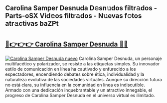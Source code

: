 ## Carolina Samper Desnuda D𝚎sn𝚞dos filtr𝚊dos - Parts-oSX Vid𝚎os filtr𝚊dos - N𝚞evas f𝚘tos atr𝚊ctivas baZPt

# <h2><a href="http://mbawfh.tromn.icu/?c=Carolina+Samper+Desnuda">🔗👉👉👉 Carolina Samper Desnuda 🔗🔗</a></h2>

[![Carolina Samper Desnuda nuevo](https://i.imgur.com/pEAQMta.gif)](http://mbawfh.tromn.icu/?c=Carolina+Samper+Desnuda)
Carolina Samper Desnuda, un personaje multifacético y polarizador, se resiste a las etiquetas simples. Su innovador estilo de comunicación en línea ha cautivado y enfurecido a los espectadores, encendiendo debates sobre ética, individualidad y la naturaleza evolutiva de las sociedades virtuales. Aunque su dirección futura no está clara, su influencia en la comunidad en línea es indiscutible. Armado con una dedicación inquebrantable y un atractivo innegable, el progreso de Carolina Samper Desnuda en el universo virtual es ilimitado.
